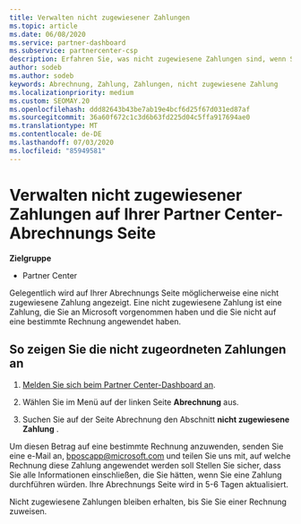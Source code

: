 ```yaml
---
title: Verwalten nicht zugewiesener Zahlungen
ms.topic: article
ms.date: 06/08/2020
ms.service: partner-dashboard
ms.subservice: partnercenter-csp
description: Erfahren Sie, was nicht zugewiesene Zahlungen sind, wenn Sie auf Ihrer Partner Center-Abrechnungs Seite angezeigt werden. Erfahren Sie auch, wie Sie diese auf Ihre Rechnungen anwenden.
author: sodeb
ms.author: sodeb
keywords: Abrechnung, Zahlung, Zahlungen, nicht zugewiesene Zahlung
ms.localizationpriority: medium
ms.custom: SEOMAY.20
ms.openlocfilehash: ddd82643b43be7ab19e4bcf6d25f67d031ed87af
ms.sourcegitcommit: 36a60f672c1c3d6b63fd225d04c5ffa917694ae0
ms.translationtype: MT
ms.contentlocale: de-DE
ms.lasthandoff: 07/03/2020
ms.locfileid: "85949581"
---
```

# <a name="manage-unallocated-payments-on-your-partner-center-billing-page"></a>Verwalten nicht zugewiesener Zahlungen auf Ihrer Partner Center-Abrechnungs Seite

**Zielgruppe**

- Partner Center

Gelegentlich wird auf Ihrer Abrechnungs Seite möglicherweise eine nicht zugewiesene Zahlung angezeigt. Eine nicht zugewiesene Zahlung ist eine Zahlung, die Sie an Microsoft vorgenommen haben und die Sie nicht auf eine bestimmte Rechnung angewendet haben.

## <a name="to-view-your-unallocated-payments"></a>So zeigen Sie die nicht zugeordneten Zahlungen an

1. [Melden Sie sich beim Partner Center-Dashboard an](https://partner.microsoft.com/dashboard/home).

2. Wählen Sie im Menü auf der linken Seite **Abrechnung** aus.

3. Suchen Sie auf der Seite Abrechnung den Abschnitt **nicht zugewiesene Zahlung** . 

Um diesen Betrag auf eine bestimmte Rechnung anzuwenden, senden Sie eine e-Mail an, bposcapp@microsoft.com und teilen Sie uns mit, auf welche Rechnung diese Zahlung angewendet werden soll Stellen Sie sicher, dass Sie alle Informationen einschließen, die Sie hätten, wenn Sie eine Zahlung durchführen würden. Ihre Abrechnungs Seite wird in 5-6 Tagen aktualisiert. 

Nicht zugewiesene Zahlungen bleiben erhalten, bis Sie Sie einer Rechnung zuweisen. 
